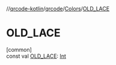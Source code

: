 //[qrcode-kotlin](../../../index.md)/[qrcode](../index.md)/[Colors](index.md)/[OLD_LACE](-o-l-d_-l-a-c-e.md)

# OLD_LACE

[common]\
const val [OLD_LACE](-o-l-d_-l-a-c-e.md): [Int](https://kotlinlang.org/api/latest/jvm/stdlib/kotlin/-int/index.html)
